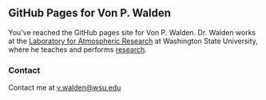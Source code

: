 ## GitHub Pages for Von P. Walden

You've reached the GitHub pages site for Von P. Walden. Dr. Walden works at the [Laboratory for Atmospheric Research](http://lar.wsu.edu) at Washington State University, where he teaches and performs [research](https://labs.wsu.edu/lar-sensing/).

### Contact

Contact me at [v.walden@wsu.edu](mailto:v.walden@wsu.edu)
